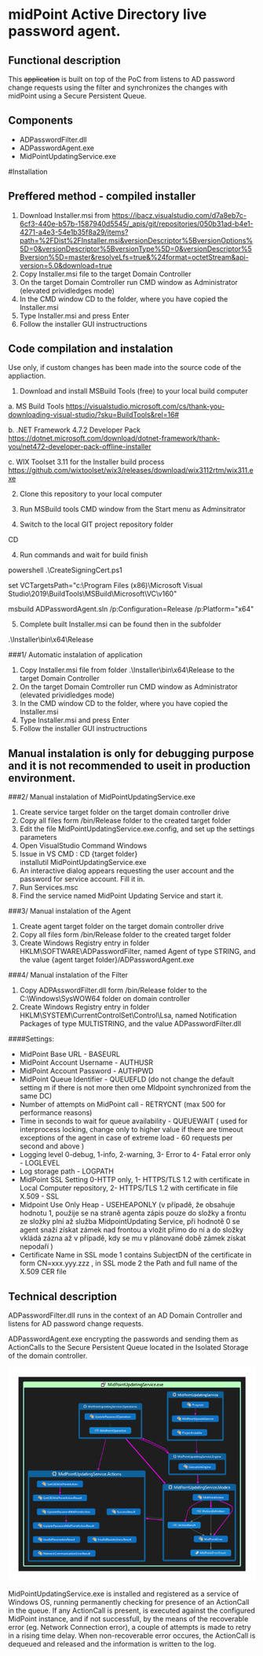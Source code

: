 # midPoint Active Directory live password agent.

## Functional description

This ~~application~~ is built on top of the PoC from listens to AD password change requests using the filter and synchronizes the changes with midPoint using a Secure Persistent Queue.

## Components

- ADPasswordFilter.dll
- ADPasswordAgent.exe
- MidPointUpdatingService.exe

#Installation

## Preffered method - compiled installer

1. Download Installer.msi from https://ibacz.visualstudio.com/d7a8eb7c-6cf3-440e-b57b-1587940d5545/_apis/git/repositories/050b31ad-b4e1-4271-a4e3-54e1b35f8a29/items?path=%2FDist%2FInstaller.msi&versionDescriptor%5BversionOptions%5D=0&versionDescriptor%5BversionType%5D=0&versionDescriptor%5Bversion%5D=master&resolveLfs=true&%24format=octetStream&api-version=5.0&download=true
2. Copy Installer.msi file to the target Domain Controller
3. On the target Domain Comtroller run CMD window as Administrator (elevated prividledges mode)
4. In the CMD window CD to the folder, where you have copied the Installer.msi
5. Type Installer.msi and press Enter
6. Follow the installer GUI instructructions

## Code compilation and instalation

Use only, if custom changes has been made into the source code of the appliaction.

1. Download and install MSBuild Tools (free) to your local build computer

a. MS Build Tools
https://visualstudio.microsoft.com/cs/thank-you-downloading-visual-studio/?sku=BuildTools&rel=16#

b. .NET Framework 4.7.2 Developer Pack
https://dotnet.microsoft.com/download/dotnet-framework/thank-you/net472-developer-pack-offline-installer

c. WIX Toolset 3.11 for the Installer build process
https://github.com/wixtoolset/wix3/releases/download/wix3112rtm/wix311.exe


2. Clone this repository to your local computer

3. Run MSBuild tools CMD window from the Start menu as Adminsitrator

4. Switch to the local GIT project repository folder

CD <local GIT project repository>

4. Run commands and wait for build finish

powershell .\CreateSigningCert.ps1

set VCTargetsPath="c:\Program Files (x86)\Microsoft Visual Studio\2019\BuildTools\MSBuild\Microsoft\VC\v160\"

msbuild ADPasswordAgent.sln /p:Configuration=Release /p:Platform="x64"

5. Complete built Installer.msi can be found then in the subfolder

.\Installer\bin\x64\Release

###1/ Automatic instalation of application

1. Copy Installer.msi file from folder .\Installer\bin\x64\Release to the target Domain Controller
2. On the target Domain Comtroller run CMD window as Administrator (elevated prividledges mode)
3. In the CMD window CD to the folder, where you have copied the Installer.msi
4. Type Installer.msi and press Enter
5. Follow the installer GUI instructructions

Manual instalation is only for debugging purpose and it is not recommended to useit in production environment.
----------------------------------------------------------

###2/ Manual instalation of MidPointUpdatingService.exe

1. Create service target folder on the target domain controller drive
2. Copy all files form /bin/Release folder to the created target folder
3. Edit the file MidPointUpdatingService.exe.config, and set up the settings parameters 
4. Open VisualStudio Command Windows
5. Issue in VS CMD : 
    CD {target folder}  
    installutil MidPointUpdatingService.exe
6. An interactive dialog appears requesting the user account and the password for service account. Fill it in.
7. Run Services.msc
8. Find the service named MidPoint Updating Service and start it.

###3/ Manual instalation of the Agent

1. Create agent target folder on the target domain controller drive
2. Copy all files form /bin/Release folder to the created target folder
3. Create Windows Registry entry in folder HKLM\SOFTWARE\ADPasswordFilter, named Agent of type STRING, and the value {agent target folder}/ADPasswordAgent.exe

###4/ Manual instalation of the Filter

1. Copy ADPAsswordFilter.dll form /bin/Release folder to the C:\Windows\SysWOW64 folder on domain controller
2. Create Windows Registry entry in folder HKLM\SYSTEM\CurrentControlSet\Control\Lsa, named Notification Packages of type MULTISTRING, and the value ADPasswordFilter.dll


####Settings:

* MidPoint Base URL -  BASEURL
* MidPoint Account Username - AUTHUSR
* MidPoint Account Password - AUTHPWD
* MidPoint Queue Identifier - QUEUEFLD  (do not change the default setting m if there is not more then ome MIdpoint synchronized from the same DC)
* Number of attempts on MidPoint call - RETRYCNT  (max 500 for performance reasons)
* Time in seconds to wait for queue availability - QUEUEWAIT  ( used for interprocess locking, change only to higher value if there are timeout exceptions of the agent in case of extreme load - 60 requests per second and above )
* Logging level 0-debug, 1-info, 2-warning, 3- Error to 4- Fatal error only - LOGLEVEL
* Log storage path - LOGPATH
* MidPoint SSL Setting 0-HTTP only, 1- HTTPS/TLS 1.2 with certificate in Local Computer repository, 2- HTTPS/TLS 1.2 with certificate in file X.509 - SSL
* Midpoint Use Only Heap - USEHEAPONLY (v případě, že obsahuje hodnotu 1, použije se na straně agenta zápis pouze do složky a frontu ze složky plní až služba MidpointUpdating Service, při hodnotě 0 se agent snaží získat zámek nad frontou a vložit přímo do ní a do složky vkládá zázna až v případě, kdy se mu v plánované době zámek získat nepodaří ) 
* Certificate Name in SSL mode 1 contains SubjectDN of the certificate in form CN=xxx.yyy.zzz , in SSL mode 2 the Path and full name of the X.509 CER file


## Technical description

ADPasswordFilter.dll runs in the context of an AD Domain Controller and listens for AD password change requests.

ADPasswordAgent.exe encrypting the passwords and sending them as ActionCalls to the Secure Persistent Queue located in the Isolated Storage of the domain controller.

![alt text](ServiceCodeMap.png)

MidPointUpdatingService.exe is installed and registered as a service of Windows OS, running permanently checking for presence of an ActionCall in the queue. 
If any ActionCall is present, is executed against the configured MidPoint instance, and if not successfull, by the means of the recoverable error (eg. Network Connection error),
a couple of attempts is made to retry in a rising time delay. When non-recoverable error occures, the ActionCall is dequeued and released and the information is written to the log.